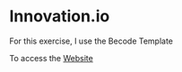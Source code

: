 
# Innovation.io

For this exercise, I use the Becode Template

To access the [Website](https://nadtr.github.io/Innovation.io/)
